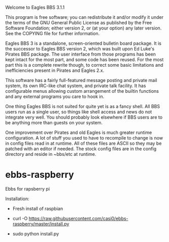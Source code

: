 Welcome to Eagles BBS 3.1.1

This program is free software; you can redistribute it and/or modify
it under the terms of the GNU General Public License as published by
the Free Software Foundation; either version 2, or (at your option)
any later version. See the COPYING file for further information.

Eagles BBS 3 is a standalone, screen-oriented bulletin board package. 
It is the successor to Eagles BBS version 2, which was built upon Ed Luke's
Pirates BBS package. The user interface from those programs has been kept
intact for the most part, and some code has been reused. For the most part
this is a complete rewrite though, to correct some basic limitations and
inefficiencies present in Pirates and Eagles 2.x. 

This software has a fairly full-featured message posting and private mail
system, its own IRC-like chat system, and private talk facility. It has
configurable menus allowing custom arrangement of the builtin functions 
and any external programs you care to hook in.

One thing Eagles BBS is not suited for quite yet is as a fancy shell. 
All BBS users run as a single user, so things like shell access and
news do not integrate very well. You should probably look elsewhere if
BBS users are to be anything more than guests on your system.

One improvement over Pirates and old Eagles is much greater runtime
configuration. A lot of stuff you used to have to recompile to change is
now in config files read in at runtime. All of these files are ASCII so
they may be patched with an editor if needed. The stock config files are
in the config directory and reside in ~bbs/etc at runtime.

ebbs-raspberry
==============

Ebbs for rapsberry pi

Installation:

* Fresh install of raspbian

* curl -O https://raw.githubusercontent.com/casi0/ebbs-raspberry/master/install.py

* sudo python install.py
